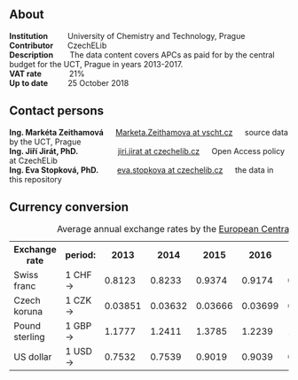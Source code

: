 <h2>About</h2>

<p>
<b>Institution</b> &emsp;&emsp; University of Chemistry and Technology, Prague <br />
<b>Contributor</b> &emsp;&nbsp; CzechELib <br />
<b>Description</b> &emsp;&nbsp;&nbsp; The data content covers APCs as paid for by the central budget for the UCT, Prague in years 2013-2017. <br />
<b>VAT rate</b> &emsp;&emsp;&emsp; 21% <br />
<b>Up to date</b> &emsp;&emsp; 25 October 2018
</p>

<h2>Contact persons</h2>
<p>
<b>Ing. Markéta Zeithamová</b> &emsp; <a href="mailto:Marketa.Zeithamova@vscht.cz">Marketa.Zeithamova at vscht.cz</a> &emsp; source data by the UCT, Prague <br />
<b>Ing. Jiří Jirát, PhD.</b> &emsp;&emsp;&emsp;&emsp;&nbsp;&nbsp; <a href="mailto:jiri.jirat@czechelib.cz">jiri.jirat at czechelib.cz</a> &emsp; Open Access policy at CzechELib <br />
<b>Ing. Eva Stopková, PhD.</b> &emsp;&nbsp;&nbsp;&nbsp; <a href="eva.stopkova@czechelib.cz">eva.stopkova at czechelib.cz</a> &emsp; the data in this repository <br />
</p>

<h2>Currency conversion</h2>
<table>
  <caption>Average annual exchange rates by the <a href="https://www.ecb.europa.eu/stats/policy_and_exchange_rates/euro_reference_exchange_rates/html/eurofxref-graph-usd.en.html" target="_blank">European Central Bank</a></caption>
  <tr>
    <th>Exchange rate</th>
    <th>period:</th>
    <th>2013</th>
    <th>2014</th>
    <th>2015</th>
    <th>2016</th>
    <th>2017</th>
    <td></td>
  </tr>
  <tr>
    <td>Swiss franc</td>
    <td>1 CHF &rarr;</td>
    <td>0.8123</td>
    <td>0.8233</td>
    <td>0.9374</td>
    <td>0.9174</td>
    <td>0.9006</td>
    <td>[EUR]</td>
  </tr>
  <tr>
    <td>Czech koruna</td>
    <td>1 CZK &rarr;</td>
    <td>0.03851</td>
    <td>0.03632</td>
    <td>0.03666</td>
    <td>0.03699</td>
    <td>0.03800</td>
    <td>[EUR]</td>
  </tr>
  <tr>
    <td>Pound sterling</td>
    <td>1 GBP &rarr;</td>
    <td>1.1777</td>
    <td>1.2411</td>
    <td>1.3785</td>
    <td>1.2239</td>
    <td>1.1413</td>
    <td>[EUR]</td>
  </tr>
  <tr>
    <td>US dollar</td>
    <td>1 USD &rarr;</td>
    <td>0.7532</td>
    <td>0.7539</td>
    <td>0.9019</td>
    <td>0.9039</td>
    <td>0.8870</td>
    <td>[EUR]</td>
  </tr>
</table>
